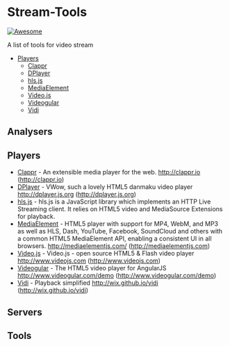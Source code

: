 # Stream-Tools
[![Awesome](https://cdn.rawgit.com/sindresorhus/awesome/d7305f38d29fed78fa85652e3a63e154dd8e8829/media/badge.svg)](https://github.com/sindresorhus/awesome) 

A list of tools for video stream

- [Players](#players)
    - [Clappr](#clappr)
    - [DPlayer](#dplayer)
    - [hls.js](#hls.js)
    - [MediaElement](#mediaelement)
    - [Video.js](#video.js)
    - [Videogular](#videogular)
    - [Vidi](#vidi)
    
## Analysers

## Players
* [Clappr](https://github.com/clappr/clappr/) - An extensible media player for the web. http://clappr.io (http://clappr.io)
* [DPlayer](https://github.com/DIYgod/DPlayer) - VWow, such a lovely HTML5 danmaku video player http://dplayer.js.org (http://dplayer.js.org)
* [hls.js](https://github.com/dailymotion/hls.js) - hls.js is a JavaScript library which implements an HTTP Live Streaming client. It relies on HTML5 video and MediaSource Extensions for playback.
* [MediaElement](https://github.com/johndyer/mediaelement) - HTML5 player with support for MP4, WebM, and MP3 as well as HLS, Dash, YouTube, Facebook, SoundCloud and others with a common HTML5 MediaElement API, enabling a consistent UI in all browsers. http://mediaelementjs.com/ (http://mediaelementjs.com)
* [Video.js](https://github.com/videojs/video.js) - Video.js - open source HTML5 & Flash video player http://www.videojs.com (http://www.videojs.com)
* [Videogular](https://github.com/videogular/videogular) - The HTML5 video player for AngularJS http://www.videogular.com/demo (http://www.videogular.com/demo)
* [Vidi](https://github.com/wix/vidi) - Playback simplified http://wix.github.io/vidi (http://wix.github.io/vidi)


## Servers

## Tools
